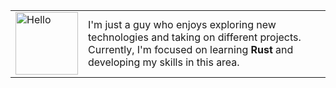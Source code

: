 <table align="center">
  <tr>
    <td>
      <img src="https://cdn.discordapp.com/attachments/1243977534174007384/1245495245613957171/hi.gif?ex=66bfca56&is=66be78d6&hm=1d2f27329a2c8a1ae67122206e2e60bbe36a5e1a9c16bda0565c9bf7532b1e14&" alt="Hello" width="100"/>
    </td>
    <td>
      I'm just a guy who enjoys exploring new technologies and taking on different projects.<br>
      Currently, I'm focused on learning <strong>Rust</strong> and developing my skills in this area.
    </td>
  </tr>
</table>
